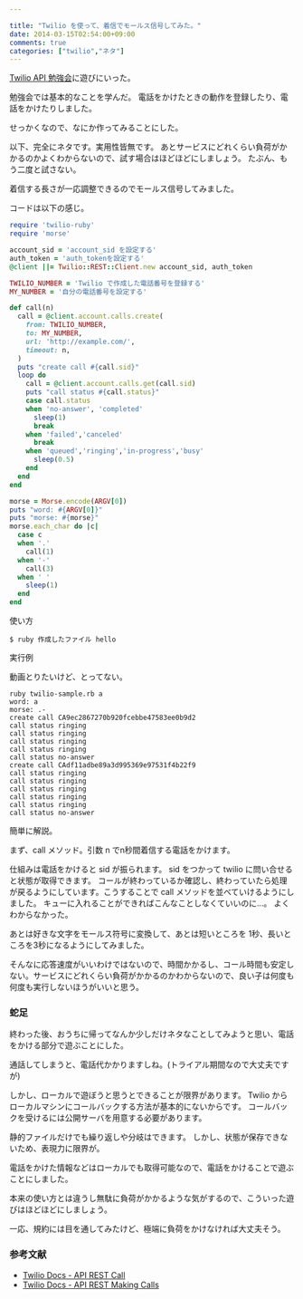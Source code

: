 ```yaml
---

title: "Twilio を使って、着信でモールス信号してみた。"
date: 2014-03-15T02:54:00+09:00
comments: true
categories: ["twilio","ネタ"]
---
```


[Twilio API 勉強会](http://twiliomeetup.doorkeeper.jp/events/9078)に遊びにいった。

勉強会では基本的なことを学んだ。
電話をかけたときの動作を登録したり、電話をかけたりしました。

せっかくなので、なにか作ってみることにした。

以下、完全にネタです。実用性皆無です。
あとサービスにどれくらい負荷がかかるのかよくわからないので、試す場合はほどほどにしましょう。
たぶん、もう二度と試さない。

着信する長さが一応調整できるのでモールス信号してみました。

コードは以下の感じ。

```ruby
require 'twilio-ruby'
require 'morse'

account_sid = 'account_sid を設定する'
auth_token = 'auth_tokenを設定する'
@client ||= Twilio::REST::Client.new account_sid, auth_token

TWILIO_NUMBER = 'Twilio で作成した電話番号を登録する'
MY_NUMBER = '自分の電話番号を設定する'

def call(n)
  call = @client.account.calls.create(
    from: TWILIO_NUMBER,
    to: MY_NUMBER,
    url: 'http://example.com/',
    timeout: n,
  )
  puts "create call #{call.sid}"
  loop do
    call = @client.account.calls.get(call.sid)
    puts "call status #{call.status}"
    case call.status
    when 'no-answer', 'completed'
      sleep(1)
      break
    when 'failed','canceled'
      break
    when 'queued','ringing','in-progress','busy'
      sleep(0.5)
    end
  end
end

morse = Morse.encode(ARGV[0])
puts "word: #{ARGV[0]}"
puts "morse: #{morse}"
morse.each_char do |c|
  case c
  when '.'
    call(1)
  when '-'
    call(3)
  when ' '
    sleep(1)
  end
end
```

使い方

```
$ ruby 作成したファイル hello
```

実行例

動画とりたいけど、とってない。

```
ruby twilio-sample.rb a
word: a
morse: .-
create call CA9ec2867270b920fcebbe47583ee0b9d2
call status ringing
call status ringing
call status ringing
call status ringing
call status no-answer
create call CAdf11adbe89a3d995369e97531f4b22f9
call status ringing
call status ringing
call status ringing
call status ringing
call status ringing
call status no-answer
```

簡単に解説。

まず、call メソッド。引数 n でn秒間着信する電話をかけます。

仕組みは電話をかけると sid が振られます。
sid をつかって twilio に問い合せると状態が取得できます。
コールが終わっているか確認し、終わっていたら処理が戻るようにしています。こうすることで call メソッドを並べていけるようにしました。
キューに入れることができればこんなことしなくていいのに…。
よくわからなかった。

あとは好きな文字をモールス符号に変換して、あとは短いところを 1秒、長いところを3秒になるようにしてみました。

そんなに応答速度がいいわけではないので、時間かかるし、コール時間も安定しない。サービスにどれくらい負荷がかかるのかわからないので、良い子は何度も何度も実行しないほうがいいと思う。

### 蛇足

終わった後、おうちに帰ってなんか少しだけネタなことしてみようと思い、電話をかける部分で遊ぶことにした。

通話してしまうと、電話代かかりますしね。(トライアル期間なので大丈夫ですが)

しかし、ローカルで遊ぼうと思うとできることが限界があります。
Twilio からローカルマシンにコールバックする方法が基本的にないからです。
コールバックを受けるには公開サーバを用意する必要があります。

静的ファイルだけでも繰り返しや分岐はできます。
しかし、状態が保存できないため、表現力に限界が。

電話をかけた情報などはローカルでも取得可能なので、電話をかけることで遊ぶことにしました。

本来の使い方とは違うし無駄に負荷がかかるような気がするので、こういった遊びはほどほどにしましょう。

一応、規約には目を通してみたけど、極端に負荷をかけなければ大丈夫そう。

### 参考文献

* [Twilio Docs - API REST Call](https://jp.twilio.com/docs/api/rest/call)
* [Twilio Docs - API REST Making Calls](https://jp.twilio.com/docs/api/rest/making-calls)
